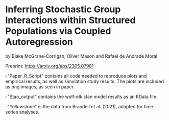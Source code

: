 # Inferring Stochastic Group Interactions within Structured Populations via Coupled Autoregression
by Blake McGrane-Corrigan, Oliver Mason and Rafael de Andrade Moral

Preprint: https://arxiv.org/abs/2305.07981

-"Paper_R_Script" contains all code needed to reproduce plots and empirical results, as well as simulation study results. 
The plots are included as png images, as seen in paper.

-"Stan_output" contains the wolf-elk stan model results as an RData file.

-"Yellowstone" is the data from Brandell et al. (2021), adapted for time series analyses.
